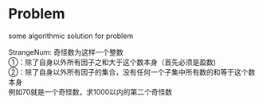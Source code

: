 # Problem
some algorithmic solution for problem

StrangeNum:
奇怪数为这样一个整数<br>
①：除了自身以外所有因子之和大于这个数本身（首先必须是盈数)<br>
②：除了自身以外所有因子的集合，没有任何一个子集中所有数的和等于这个数本身<br>
例如70就是一个奇怪数，求1000以内的第二个奇怪数<br>
